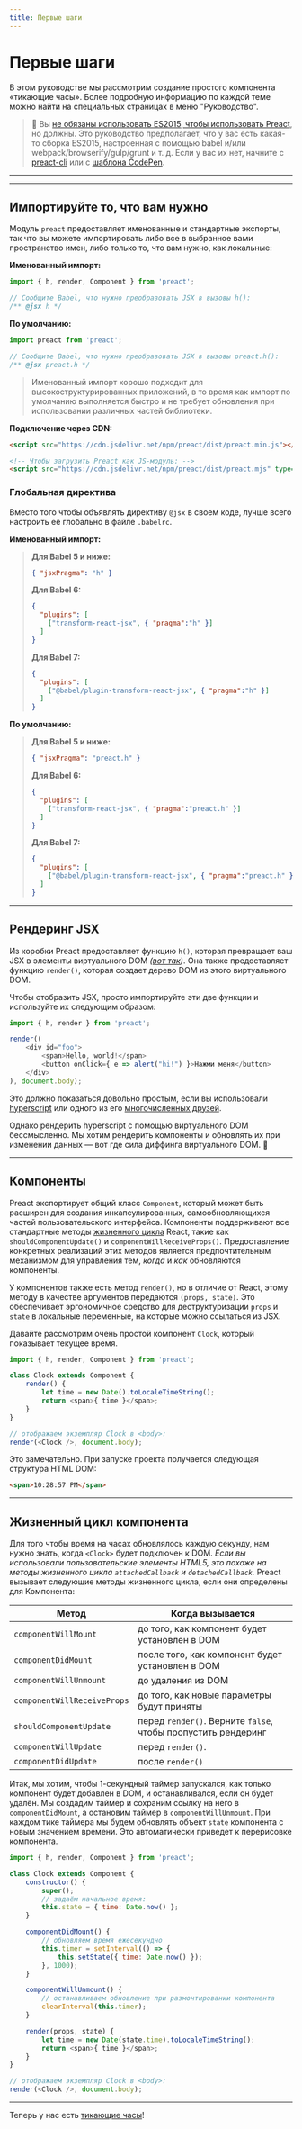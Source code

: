 ```yaml
---
title: Первые шаги
---
```


# Первые шаги

В этом руководстве мы рассмотрим создание простого компонента «тикающие часы». Более подробную информацию по каждой теме можно найти на специальных страницах в меню "Руководство".

> :information_desk_person: Вы [не обязаны использовать ES2015, чтобы использовать Preact](https://github.com/developit/preact-without-babel), но должны. Это руководство предполагает, что у вас есть какая-то сборка ES2015, настроенная с помощью babel и/или webpack/browserify/gulp/grunt и т. д. Если у вас их нет, начните с [preact-cli](https://github.com/preactjs/preact-cli) или с [шаблона CodePen](https://codepen.io/developit/pen/pgaROe?editors=0010).

---

<div><toc></toc></div>

---

## Импортируйте то, что вам нужно

Модуль `preact` предоставляет именованные и стандартные экспорты, так что вы можете импортировать либо все в выбранное вами пространство имен, либо только то, что вам нужно, как локальные:

**Именованный импорт:**

```js
import { h, render, Component } from 'preact';

// Сообщите Babel, что нужно преобразовать JSX в вызовы h():
/** @jsx h */
```

**По умолчанию:**

```js
import preact from 'preact';

// Сообщите Babel, что нужно преобразовать JSX в вызовы preact.h():
/** @jsx preact.h */
```

> Именованный импорт хорошо подходит для высокоструктурированных приложений, в то время как импорт по умолчанию выполняется быстро и не требует обновления при использовании различных частей библиотеки.

**Подключение через CDN:**

```html
<script src="https://cdn.jsdelivr.net/npm/preact/dist/preact.min.js"></script>

<!-- Чтобы загрузить Preact как JS-модуль: -->
<script src="https://cdn.jsdelivr.net/npm/preact/dist/preact.mjs" type="module"></script>
```

### Глобальная директива

Вместо того чтобы объявлять директиву `@jsx` в своем коде, лучше всего настроить её глобально в файле `.babelrc`.

**Именованный импорт:**
>**Для Babel 5 и ниже:**
>
> ```json
> { "jsxPragma": "h" }
> ```
>
> **Для Babel 6:**
>
> ```json
> {
>   "plugins": [
>     ["transform-react-jsx", { "pragma":"h" }]
>   ]
> }
> ```
>
> **Для Babel 7:**
>
> ```json
> {
>   "plugins": [
>     ["@babel/plugin-transform-react-jsx", { "pragma":"h" }]
>   ]
> }
> ```

**По умолчанию:**
>**Для Babel 5 и ниже:**
>
> ```json
> { "jsxPragma": "preact.h" }
> ```
>
> **Для Babel 6:**
>
> ```json
> {
>   "plugins": [
>     ["transform-react-jsx", { "pragma":"preact.h" }]
>   ]
> }
> ```
>
> **Для Babel 7:**
>
> ```json
> {
>   "plugins": [
>     ["@babel/plugin-transform-react-jsx", { "pragma":"preact.h" }]
>   ]
> }
> ```

---


## Рендеринг JSX

Из коробки Preact предоставляет функцию `h()`, которая превращает ваш JSX в элементы виртуального DOM _([вот так](https://jasonformat.com/wtf-is-jsx))_. Она также предоставляет функцию `render()`, которая создает дерево DOM из этого виртуального DOM.

Чтобы отобразить JSX, просто импортируйте эти две функции и используйте их следующим образом:

```js
import { h, render } from 'preact';

render((
	<div id="foo">
		<span>Hello, world!</span>
		<button onClick={ e => alert("hi!") }>Нажми меня</button>
	</div>
), document.body);
```

Это должно показаться довольно простым, если вы использовали [hyperscript] или одного из его [многочисленных друзей](https://github.com/developit/vhtml).

Однако рендерить hyperscript с помощью виртуального DOM бессмысленно. Мы хотим рендерить компоненты и обновлять их при изменении данных — вот где сила диффинга виртуального DOM. :star2:


---


## Компоненты

Preact экспортирует общий класс `Component`, который может быть расширен для создания инкапсулированных, самообновляющихся частей пользовательского интерфейса. Компоненты поддерживают все стандартные методы [жизненного цикла](#the-component-lifecycle) React, такие как `shouldComponentUpdate()` и `componentWillReceiveProps()`. Предоставление конкретных реализаций этих методов является предпочтительным механизмом для управления тем, _когда_ и _как_ обновляются компоненты.

У компонентов также есть метод `render()`, но в отличие от React, этому методу в качестве аргументов передаются `(props, state)`. Это обеспечивает эргономичное средство для деструктуризации `props` и `state` в локальные переменные, на которые можно ссылаться из JSX.

Давайте рассмотрим очень простой компонент `Clock`, который показывает текущее время.

```js
import { h, render, Component } from 'preact';

class Clock extends Component {
	render() {
		let time = new Date().toLocaleTimeString();
		return <span>{ time }</span>;
	}
}

// отображаем экземпляр Clock в <body>:
render(<Clock />, document.body);
```


Это замечательно. При запуске проекта получается следующая структура HTML DOM:

```html
<span>10:28:57 PM</span>
```


---


## Жизненный цикл компонента

Для того чтобы время на часах обновлялось каждую секунду, нам нужно знать, когда `<Clock>` будет подключен к DOM. _Если вы использовали пользовательские элементы HTML5, это похоже на методы жизненного цикла `attachedCallback` и `detachedCallback`._ Preact вызывает следующие методы жизненного цикла, если они определены для Компонента:

| Метод            | Когда вызывается                              |
|-----------------------------|--------------------------------------------------|
| `componentWillMount`        | до того, как компонент будет установлен в DOM     |
| `componentDidMount`         | после того, как компонент будет установлен в DOM      |
| `componentWillUnmount`      | до удаления из DOM                    |
| `componentWillReceiveProps` | до того, как новые параметры будут приняты                    |
| `shouldComponentUpdate`     | перед `render()`. Верните `false`, чтобы пропустить рендеринг |
| `componentWillUpdate`       | перед `render()`.                                |
| `componentDidUpdate`        | после `render()`                                 |



Итак, мы хотим, чтобы 1-секундный таймер запускался, как только компонент будет добавлен в DOM, и останавливался, если он будет удалён. Мы создадим таймер и сохраним ссылку на него в `componentDidMount`, а остановим таймер в `componentWillUnmount`. При каждом тике таймера мы будем обновлять объект `state` компонента с новым значением времени. Это автоматически приведет к перерисовке компонента.

```js
import { h, render, Component } from 'preact';

class Clock extends Component {
	constructor() {
		super();
		// задаём начальное время:
		this.state = { time: Date.now() };
	}

	componentDidMount() {
		// обновляем время ежесекундно
		this.timer = setInterval(() => {
			this.setState({ time: Date.now() });
		}, 1000);
	}

	componentWillUnmount() {
		// останавливаем обновление при размонтировании компонента
		clearInterval(this.timer);
	}

	render(props, state) {
		let time = new Date(state.time).toLocaleTimeString();
		return <span>{ time }</span>;
	}
}

// отображаем экземпляр Clock в <body>:
render(<Clock />, document.body);
```


---


Теперь у нас есть [тикающие часы](http://jsfiddle.net/developit/u9m5x0L7/embedded/result,js/)!


[preact-boilerplate]: https://github.com/developit/preact-boilerplate
[hyperscript]: https://github.com/dominictarr/hyperscript
